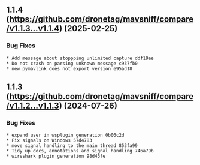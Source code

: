 ## 1.1.4 (https://github.com/dronetag/mavsniff/compare/v1.1.3...v1.1.4) (2025-02-25)

### Bug Fixes

    * Add message about stoppping unlimited capture ddf19ee
    * Do not crash on parsing unknown message c937fb0
    * new pymavlink does not export version e95ad18


## 1.1.3 (https://github.com/dronetag/mavsniff/compare/v1.1.2...v1.1.3) (2024-07-26)

### Bug Fixes

    * expand user in wsplugin generation 0b06c2d
    * Fix signals on Windows 57d4783
    * move signal handling to the main thread 853fa99
    * Tidy up docs, annotations and signal handling 746a79b
    * wireshark plugin generation 98d43fe

